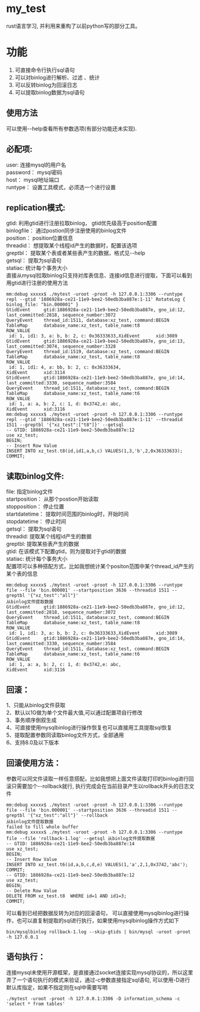 # my_test

rust语言学习, 并利用来重构了以前python写的部分工具。


# 功能

1. 可直接命令行执行sql语句    
2. 可以对binlog进行解析、过滤 、统计    
3. 可以反转binlog为回滚日志     
4. 可以提取binlog数据为sql语句

## 使用方法

可以使用--help查看所有参数选项(有部分功能还未实现).

## 必配项:

user: 连接mysql的用户名     
password： mysql密码     
host： mysql地址端口     
runtype： 设置工具模式，必须选一个进行设置

## replication模式:

  gtid: 利用gtid进行注册拉取binlog， gtid优先级高于position配置     
  binlogfile： 通过postion同步注册使用的binlog文件     
  position： position位置信息    
  threadid： 想提取某个线程id产生的数据时，配置该选项   
  greptbl： 提取某个表或者某些表产生的数据，格式见--help   
  getsql： 提取为sql语句   
  statiac: 统计每个事务大小   
  直接从mysql拉取binlog只支持对库表信息、连接id信息进行提取，下面可以看到用gtid进行注册的使用方法  
  
	mm:debug xxxxx$ ./mytest -uroot -proot -h 127.0.0.1:3306 --runtype repl --gtid '1886928a-ce21-11e9-bee2-50edb3ba887e:1-11' RotateLog { binlog_file: "bin.000001" }  
	GtidEvent     gtid:1886928a-ce21-11e9-bee2-50edb3ba887e, gno_id:12, last_committed:2818, sequence_number:3072  
	QueryEvent    thread_id:1511, database:xz_test, command:BEGIN  
	TableMap      database_name:xz_test, table_name:t8  
	ROW_VALUE  
	 id: 1, id1: 3, a: b, b: 2, c: 0x36333633,XidEvent      xid:3089  
	GtidEvent     gtid:1886928a-ce21-11e9-bee2-50edb3ba887e, gno_id:13, last_committed:3074, sequence_number:3328  
	QueryEvent    thread_id:1519, database:xz_test, command:BEGIN  
	TableMap      database_name:xz_test, table_name:t8  
	ROW_VALUE  
	 id: 1, id1: 4, a: bb, b: 2, c: 0x36333634,
	XidEvent      xid:3114  
	GtidEvent     gtid:1886928a-ce21-11e9-bee2-50edb3ba887e, gno_id:14, last_committed:3330, sequence_number:3584  
	QueryEvent    thread_id:1511, database:xz_test, command:BEGIN  
	TableMap      database_name:xz_test, table_name:t6  
	ROW_VALUE  
	 id: 1, a: a, b: 2, c: 1, d: 0x3742,e: abc, 
	XidEvent      xid:3116  
	mm:debug xxxxx$ ./mytest -uroot -proot -h 127.0.0.1:3306 --runtype repl --gtid '1886928a-ce21-11e9-bee2-50edb3ba887e:1-11' --threadid 1511 --greptbl '{"xz_test":["t8"]}' --getsql  
	-- GTID: 1886928a-ce21-11e9-bee2-50edb3ba887e:12  
	use xz_test;  
	BEGIN;  
	-- Insert Row Value  
	INSERT INTO xz_test.t8(id,id1,a,b,c) VALUES(1,3,'b',2,0x36333633);  
	COMMIT;

## 读取binlog文件:

file: 指定binlog文件   
startposition： 从那个postion开始读取   
stopposition： 停止位置   
startdatetime： 提取时间范围的binlog时，开始时间   
stopdatetime： 停止时间   
getsql： 提取为sql语句   
threadid: 提取某个线程id产生的数据   
greptbl: 提取某些表产生的数据   
gtid: 在该模式下配置gtid，则为提取对于gtid的数据   
statiac: 统计每个事务大小    
配置项可以多种搭配方式，比如我想统计某个positon范围中某个thread_id产生的某个表的信息  

	mm:debug xxxxx$ ./mytest -uroot -proot -h 127.0.0.1:3306 --runtype file --file 'bin.000001' --startposition 3636 --threadid 1511 --greptbl '{"xz_test":"all"}'  
	从binlog文件提取数据  
	GtidEvent     gtid:1886928a-ce21-11e9-bee2-50edb3ba887e, gno_id:12, last_committed:2818, sequence_number:3072  
	QueryEvent    thread_id:1511, database:xz_test, command:BEGIN  
	TableMap      database_name:xz_test, table_name:t8  
	ROW_VALUE  
	 id: 1, id1: 3, a: b, b: 2, c: 0x36333633,XidEvent      xid:3089  
	GtidEvent     gtid:1886928a-ce21-11e9-bee2-50edb3ba887e, gno_id:14, last_committed:3330, sequence_number:3584  
	QueryEvent    thread_id:1511, database:xz_test, command:BEGIN  
	TableMap      database_name:xz_test, table_name:t6  
	ROW_VALUE  
	 id: 1, a: a, b: 2, c: 1, d: 0x3742,e: abc, 
	XidEvent      xid:3116

## 回滚：

1、只能从binlog文件获取  
2、默认以1G做为单个文件最大值,可以通过配置项自行修改  
3、事务顺序倒叙生成  
4、可直接使用mysqlbinlog进行操作恢复也可以直接用工具提取sql恢复  
5、提取配置参数同读取binlog文件方式，全部通用  
6、支持8.0及以下版本


## 回滚使用方法：
参数可以同文件读取一样任意搭配，比如我想把上面文件读取打印的binlog进行回滚只需要加个--rollback就行, 执行完成会在当前目录产生以rollback开头的日志文件

	mm:debug xxxxx$ ./mytest -uroot -proot -h 127.0.0.1:3306 --runtype file --file 'bin.000001' --startposition 3636 --threadid 1511 --greptbl '{"xz_test":"all"}' --rollback  
	从binlog文件提取数据  
	failed to fill whole buffer  
	mm:debug xxxxx$ ./mytest -uroot -proot -h 127.0.0.1:3306 --runtype file --file 'rollback-1.log' --getsql 从binlog文件提取数据  
	-- GTID: 1886928a-ce21-11e9-bee2-50edb3ba887e:14  
	use xz_test;  
	BEGIN;  
	-- Insert Row Value  
	INSERT INTO xz_test.t6(id,a,b,c,d,e) VALUES(1,'a',2,1,0x3742,'abc');  
	COMMIT;  
	-- GTID: 1886928a-ce21-11e9-bee2-50edb3ba887e:12  
	use xz_test;  
	BEGIN;  
	-- Delete Row Value  
	DELETE FROM xz_test.t8  WHERE id=1 AND id1=3;  
	COMMIT;
	
可以看到已经把数据反转为对应的回滚语句， 可以直接使用mysqlbinlog进行操作，也可以直复制提取的sql进行执行，如果使用mysqlbinlog操作方式如下

	bin/mysqlbinlog rollback-1.log --skip-gtids | bin/mysql -uroot -proot -h 127.0.0.1
## 语句执行：

连接mysql未使用开源框架，是直接通过socket连接实现mysql协议的，所以这里弄了一个语句执行的模式来验证，通过-c参数直接指定sql语句, 可以使用-D进行默认库指定，如果不指定则在sql中需要写明

	./mytest -uroot -proot -h 127.0.0.1:3306 -D information_schema -c 'select * from tables'

